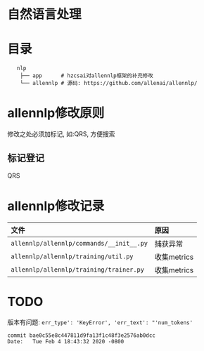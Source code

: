 # 自然语言处理

# 目录

```
   nlp 
    ├── app      # hzcsai对allennlp框架的补充修改
    └── allennlp # 源码: https://github.com/allenai/allennlp/
```

# allennlp修改原则

修改之处必须加标记, 如:QRS, 方便搜索

## 标记登记

QRS

# allennlp修改记录

| 文件 | 原因 |
|:----|:----|
| `allennlp/allennlp/commands/__init__.py` | 捕获异常 |
| `allennlp/allennlp/training/util.py` | 收集metrics |
| `allennlp/allennlp/training/trainer.py` | 收集metrics |


# TODO

版本有问题: `err_type': 'KeyError', 'err_text': "'num_tokens'`
```
commit bae0c55e8c447811d9fa13f1c48f3e2576ab0dcc
Date:   Tue Feb 4 18:43:32 2020 -0800
```
